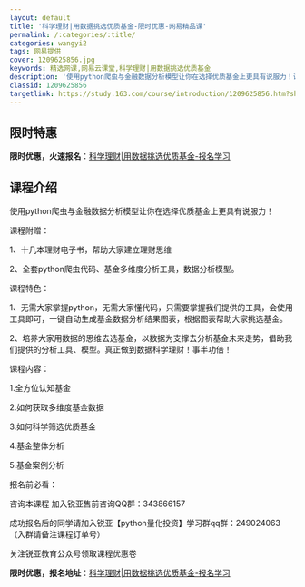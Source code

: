 ```yaml
---
layout: default
title: '科学理财|用数据挑选优质基金-限时优惠-网易精品课'
permalink: /:categories/:title/
categories: wangyi2
tags: 网易提供
cover: 1209625856.jpg
keywords: 精选网课,网易云课堂,科学理财|用数据挑选优质基金
description: '使用python爬虫与金融数据分析模型让你在选择优质基金上更具有说服力！课程附赠：1、十几本理财电子书，帮助大家建立理财'
classid: 1209625856
targetlink: https://study.163.com/course/introduction/1209625856.htm?share=1&shareId=1025206652&utm_campaign=share&utm_medium=iphoneShare&utm_source=&utm_u=1025206652
---
```


## 限时特惠

**限时优惠，火速报名**：[科学理财|用数据挑选优质基金-报名学习](https://study.163.com/course/introduction/1209625856.htm?share=1&shareId=1025206652&utm_campaign=share&utm_medium=iphoneShare&utm_source=&utm_u=1025206652)

## 课程介绍

使用python爬虫与金融数据分析模型让你在选择优质基金上更具有说服力！



课程附赠：

1、十几本理财电子书，帮助大家建立理财思维

2、全套python爬虫代码、基金多维度分析工具，数据分析模型。

课程特色：

1、无需大家掌握python，无需大家懂代码，只需要掌握我们提供的工具，会使用工具即可，一键自动生成基金数据分析结果图表，根据图表帮助大家挑选基金。

2、培养大家用数据的思维去选基金，以数据为支撑去分析基金未来走势，借助我们提供的分析工具、模型。真正做到数据科学理财！事半功倍！



课程内容：

1.全方位认知基金

2.如何获取多维度基金数据

3.如何科学筛选优质基金

4.基金整体分析

5.基金案例分析



报名前必看：

咨询本课程 加入锐亚售前咨询QQ群：343866157

成功报名后的同学请加入锐亚【python量化投资】学习群qq群：249024063（入群请备注课程订单号）

关注锐亚教育公众号领取课程优惠卷

**限时优惠，报名地址**：[科学理财|用数据挑选优质基金-报名学习](https://study.163.com/course/introduction/1209625856.htm?share=1&shareId=1025206652&utm_campaign=share&utm_medium=iphoneShare&utm_source=&utm_u=1025206652)

